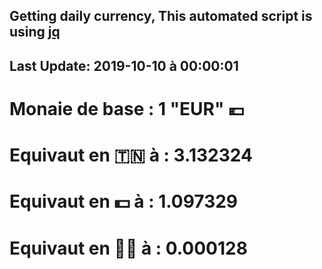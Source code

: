 ## Getting daily currency, This automated script is using [jq](https://stedolan.github.io/jq/)
## Last Update:  2019-10-10 à 00:00:01
 # Monaie de base : 1 "EUR" 💶 
 # Equivaut en 🇹🇳 à :  3.132324 
 # Equivaut en 💵 à : 1.097329
 # Equivaut en 🐱‍💻 à :  0.000128
